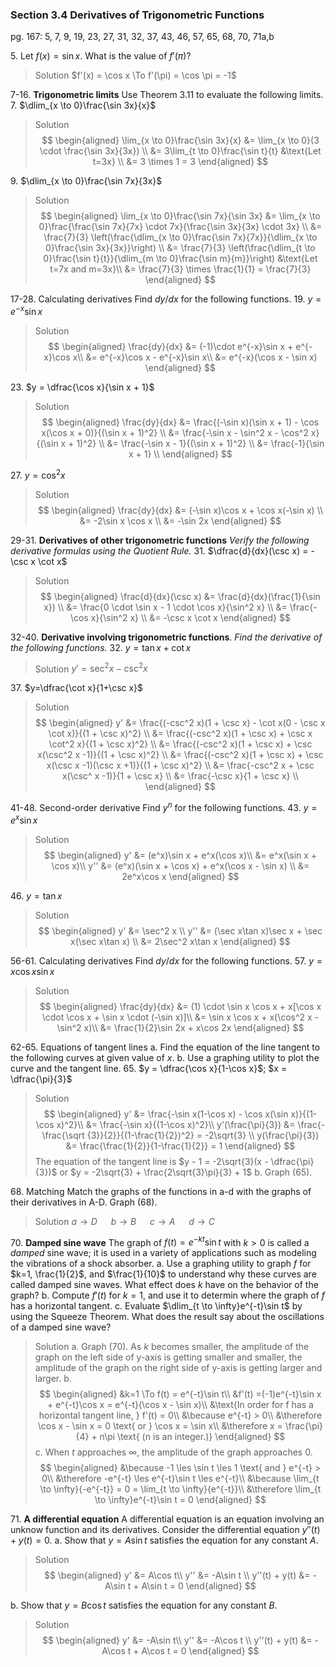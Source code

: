 ### Section 3.4 Derivatives of Trigonometric Functions
pg. 167: 5, 7, 9, 19, 23, 27, 31, 32, 37, 43, 46, 57, 65, 68, 70, 71a,b

5\. Let $f(x) = \sin x$. What is the value of $f'(\pi)$?
>Solution
$f'(x) = \cos x \To f'(\pi) = \cos \pi = -1$

7-16\. **Trigonometric limits** Use Theorem 3.11 to evaluate the following limits.
7\. $\dlim_{x \to 0}\frac{\sin 3x}{x}$
>Solution
$$
\begin{aligned}
\lim_{x \to 0}\frac{\sin 3x}{x} &= \lim_{x \to 0}(3 \cdot \frac{\sin 3x}{3x}) \\
&= 3\lim_{t \to 0}\frac{\sin t}{t} &\text{Let t=3x} \\
&= 3 \times 1 = 3
\end{aligned}
$$

9\. $\dlim_{x \to 0}\frac{\sin 7x}{3x}$
>Solution
$$
\begin{aligned}
\lim_{x \to 0}\frac{\sin 7x}{\sin 3x} &= \lim_{x \to 0}\frac{\frac{\sin 7x}{7x} \cdot 7x}{\frac{\sin 3x}{3x} \cdot 3x} \\
&= \frac{7}{3} \left(\frac{\dlim_{x \to 0}\frac{\sin 7x}{7x}}{\dlim_{x \to 0}\frac{\sin 3x}{3x}}\right) \\
&= \frac{7}{3} \left(\frac{\dlim_{t \to 0}\frac{\sin t}{t}}{\dlim_{m \to 0}\frac{\sin m}{m}}\right) &\text{Let t=7x and m=3x}\\
&= \frac{7}{3} \times \frac{1}{1} = \frac{7}{3}
\end{aligned}
$$

17-28\. Calculating derivatives Find $dy/dx$ for the following functions.
19\. $y = e^{-x}\sin x$
>Solution
$$
\begin{aligned}
\frac{dy}{dx} &= (-1)\cdot e^{-x}\sin x + e^{-x}\cos x\\
&= e^{-x}\cos x - e^{-x}\sin x\\
&= e^{-x}(\cos x - \sin x)
\end{aligned}
$$

23\. $y = \dfrac{\cos x}{\sin x + 1}$
>Solution
$$
\begin{aligned}
\frac{dy}{dx} &= \frac{(-\sin x)(\sin x + 1) - \cos x(\cos x + 0)}{(\sin x + 1)^2} \\
&= \frac{-\sin x - \sin^2 x - \cos^2 x}{(\sin x + 1)^2} \\
&= \frac{-\sin x - 1}{(\sin x + 1)^2} \\
&= \frac{-1}{\sin x + 1} \\
\end{aligned}
$$

27\. $y = \cos^2 x$
>Solution
$$
\begin{aligned}
\frac{dy}{dx} &= (-\sin x)\cos x + \cos x(-\sin x) \\
&= -2\sin x \cos x \\
&= -\sin 2x
\end{aligned}
$$

29-31\. **Derivatives of other trigonometric functions** *Verify the following derivative formulas using the Quotient Rule.*
31\. $\dfrac{d}{dx}(\csc x) = -\csc x \cot x$
>Solution
$$
\begin{aligned}
\frac{d}{dx}(\csc x) &= \frac{d}{dx}(\frac{1}{\sin x}) \\
&= \frac{0 \cdot \sin x - 1 \cdot \cos x}{\sin^2 x} \\
&= \frac{-\cos x}{\sin^2 x} \\
&= -\csc x \cot x
\end{aligned}
$$

32-40\. **Derivative involving trigonometric functions**. *Find the derivative of the following functions.*
32\. $y= \tan x + \cot x$
>Solution
$y' = \sec^2 x- \csc^2 x$

37\. $y=\dfrac{\cot x}{1+\csc x}$
>Solution
$$
\begin{aligned}
y' &= \frac{(-csc^2 x)(1 + \csc x) - \cot x(0 - \csc x \cot x)}{(1 + \csc x)^2} \\
&= \frac{(-csc^2 x)(1 + \csc x) + \csc x \cot^2 x}{(1 + \csc x)^2} \\
&= \frac{(-csc^2 x)(1 + \csc x) + \csc x(\csc^2 x -1)}{(1 + \csc x)^2} \\
&= \frac{(-csc^2 x)(1 + \csc x) + \csc x(\csc x -1)(\csc x +1)}{(1 + \csc x)^2} \\
&= \frac{-csc^2 x + \csc x(\csc^ x -1)}{1 + \csc x} \\
&= \frac{-\csc x}{1 + \csc x} \\
\end{aligned}
$$

41-48\. Second-order derivative Find $y^n$ for the following functions.
43\. $y = e^x\sin x$
>Solution
$$
\begin{aligned}
y' &= (e^x)\sin x + e^x(\cos x)\\
&= e^x(\sin x + \cos x)\\
y'' &= (e^x)(\sin x + \cos x) + e^x(\cos x - \sin x) \\
&= 2e^x\cos x
\end{aligned}
$$

46\. $y = \tan x$
>Solution
$$
\begin{aligned}
y' &= \sec^2 x \\
y'' &= (\sec x\tan x)\sec x + \sec x(\sec x\tan x) \\
&= 2\sec^2 x\tan x
\end{aligned}
$$

56-61\. Calculating derivatives Find $dy/dx$ for the following functions.
57\. $y = x\cos x\sin x$
>Solution
$$
\begin{aligned}
\frac{dy}{dx} &= (1) \cdot \sin x \cos x + x[\cos x \cdot \cos x + \sin x \cdot (-\sin x)]\\
&= \sin x \cos x + x(\cos^2 x - \sin^2 x)\\
&= \frac{1}{2}\sin 2x + x\cos 2x
\end{aligned}
$$

62-65\. Equations of tangent lines
a. Find the equation of the line tangent to the following curves at given value of $x$.
b. Use a graphing utility to plot the curve and the tangent line.
65\. $y = \dfrac{\cos x}{1-\cos x}$; $x = \dfrac{\pi}{3}$
>Solution
$$
\begin{aligned}
y' &= \frac{-\sin x(1-\cos x) - \cos x(\sin x)}{(1-\cos x)^2}\\
&= \frac{-\sin x}{(1-\cos x)^2}\\
y'(\frac{\pi}{3}) &= \frac{-\frac{\sqrt {3}}{2}}{(1-\frac{1}{2})^2} = -2\sqrt{3} \\
y(\frac{\pi}{3}) &= \frac{\frac{1}{2}}{1-\frac{1}{2}} = 1
\end{aligned}
$$
The equation of the tangent line is $y - 1 = -2\sqrt{3}(x - \dfrac{\pi}{3})$ or $y = -2\sqrt{3} + \frac{2\sqrt{3}\pi}{3} + 1$
b. Graph (65).

68\. Matching Match the graphs of the functions in a-d with the graphs of their derivatives in A-D. Graph (68).
>Solution
$a \to D$ &emsp; $b \to B$ &emsp; $c \to A$ &emsp; $d \to C$

70\. **Damped sine wave** The graph of $f(t) = e^{-kt}\sin t$ with $k>0$ is called a *damped* sine wave; it is used in a variety of applications such as modeling the vibrations of a shock absorber.
a. Use a graphing utility to graph $f$ for $k=1, \frac{1}{2}$, and $\frac{1}{10}$ to understand why these curves are called damped sine waves. What effect does $k$ have on the behavior of the graph?
b. Compute $f'(t)$ for $k=1$, and use it to determin where the graph of $f$ has a horizontal tangent.
c. Evaluate $\dlim_{t \to \infty}e^{-t}\sin t$ by using the Squeeze Theorem. What does the result say about the oscillations of a damped sine wave?
>Solution
a. Graph (70). As $k$ becomes smaller, the amplitude of the graph on the left side of y-axis is getting smaller and smaller, the amplitude of the graph on the right side of y-axis is getting larger and larger.
b.
$$
\begin{aligned}
&k=1 \To f(t) = e^{-t}\sin t\\
&f'(t) =(-1)e^{-t}\sin x + e^{-t}\cos x = e^{-t}(\cos x  - \sin x)\\
&\text{In order for f has a horizontal tangent line, } f'(t) = 0\\
&\because e^{-t} > 0\\
&\therefore \cos x  - \sin x = 0 \text{ or } \cos x = \sin x\\
&\therefore x = \frac{\pi}{4} + n\pi \text{ (n is an integer.)}
\end{aligned}
$$
c. When $t$ approaches $\infty$, the amplitude of the graph approaches $0$.
$$
\begin{aligned}
&\because -1 \les \sin t \les 1 \text{ and } e^{-t} > 0\\
&\therefore -e^{-t} \les e^{-t}\sin t \les e^{-t}\\
&\because \lim_{t \to \infty}{-e^{-t}} = 0 = \lim_{t \to \infty}{e^{-t}}\\
&\therefore \lim_{t \to \infty}e^{-t}\sin t = 0
\end{aligned}
$$

71\. **A differential equation** A differential equation is an equation involving an unknow function and its derivatives. Consider the differential equation $y''(t) + y(t) = 0$.
a. Show that $y = A\sin t$ satisfies the equation for any constant $A$.
>Solution
$$
\begin{aligned}
y' &= A\cos t\\
y'' &= -A\sin t \\
y''(t) + y(t) &= -A\sin t + A\sin t = 0
\end{aligned}
$$

b. Show that $y = B\cos t$ satisfies the equation for any constant $B$.
>Solution
$$
\begin{aligned}
y' &= -A\sin t\\
y'' &= -A\cos t \\
y''(t) + y(t) &= -A\cos t + A\cos t = 0
\end{aligned}
$$
